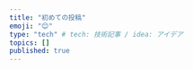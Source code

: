 ```yaml
---
title: "初めての投稿"
emoji: "😊"
type: "tech" # tech: 技術記事 / idea: アイデア
topics: []
published: true
---
```

